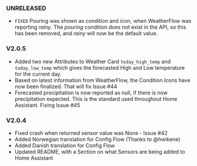 ### UNRELEASED

* `FIXED` Pouring was shown as condition and icon, when WeatherFlow was reporting *rainy*. The *pouring* condition does not exist in the API, so this has been removed, and *rainy* will now be the default value.

### V2.0.5

* Added two new Attributes to Weather Card `today_high_temp` and `today_low_temp` which gives the forecasted High and Low temperature for the current day.
* Based on latest information from WeatherFlow, the Condition Icons have now been finalized. That will fix Issue #44
* Forecasted precipitation is now reported as null, if there is now precipitation expected. This is the standard used throughout Home Assistant. Fixing Issue #45

### V2.0.4

* Fixed crash when returned sensor value was None - Issue #42
* Added Norwegian translation for Config Flow (Thanks to @hwikene)
* Added Danish translation for Config Flow
* Updated README, with a Section on what Sensors are being added to Home Assistant
